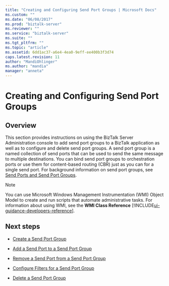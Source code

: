 ```yaml
---
title: "Creating and Configuring Send Port Groups | Microsoft Docs"
ms.custom: ""
ms.date: "06/08/2017"
ms.prod: "biztalk-server"
ms.reviewer: ""
ms.service: "biztalk-server"
ms.suite: ""
ms.tgt_pltfrm: ""
ms.topic: "article"
ms.assetid: 6dd1ac37-a6e4-4ea0-9eff-ee400b3f3d74
caps.latest.revision: 11
author: "MandiOhlinger"
ms.author: "mandia"
manager: "anneta"
---
```

# Creating and Configuring Send Port Groups

## Overview
This section provides instructions on using the BizTalk Server Administration console to add send port groups to a BizTalk application as well as to configure and delete send port groups. A send port group is a named collection of send ports that can be used to send the same message to multiple destinations. You can bind send port groups to orchestration ports or use them for content-based routing (CBR) just as you can for a single send port. For background information on send port groups, see [Send Ports and Send Port Groups](../core/send-ports-and-send-port-groups.md).  
  
> [!NOTE]
>  You can use Microsoft Windows Management Instrumentation (WMI) Object Model to create and run scripts that automate administrative tasks. For information about using WMI, see the **WMI Class Reference** [!INCLUDE[ui-guidance-developers-reference](../includes/ui-guidance-developers-reference.md)].
  
## Next steps
  
-   [Create a Send Port Group](../core/how-to-create-a-send-port-group.md)  
  
-   [Add a Send Port to a Send Port Group](../core/how-to-add-a-send-port-to-a-send-port-group.md)  
  
-   [Remove a Send Port from a Send Port Group](../core/how-to-remove-a-send-port-from-a-send-port-group.md)  
  
-   [Configure Filters for a Send Port Group](../core/how-to-configure-filters-for-a-send-port-group.md)  
  
-   [Delete a Send Port Group](../core/how-to-delete-a-send-port-group.md)